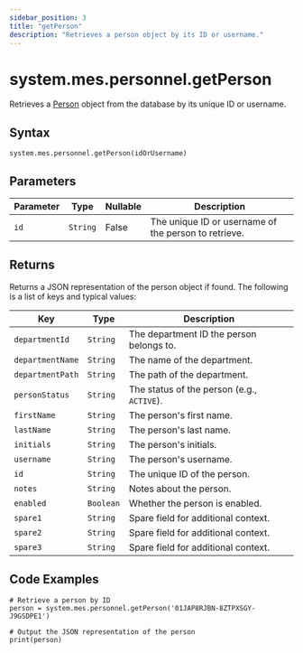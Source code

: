 ```yaml
---
sidebar_position: 3
title: "getPerson"
description: "Retrieves a person object by its ID or username."
---
```


# system.mes.personnel.getPerson

Retrieves a [Person](../../data-model/personnel-model/personnel) object from the database by its unique ID or username.

## Syntax

```
system.mes.personnel.getPerson(idOrUsername)
```

## Parameters

| Parameter | Type   | Nullable | Description                                          |
| --------- | ------ | -------- |------------------------------------------------------|
| `id`      | `String` | False    | The unique ID or username of the person to retrieve. |

## Returns

Returns a JSON representation of the person object if found. The following is a list of keys and typical values:

| Key            | Type    | Description                                 |
| -------------- | ------- | ------------------------------------------- |
| `departmentId` | `String`  | The department ID the person belongs to.    |
| `departmentName` | `String` | The name of the department.                 |
| `departmentPath` | `String` | The path of the department.                 |
| `personStatus` | `String`  | The status of the person (e.g., `ACTIVE`).  |
| `firstName`    | `String`  | The person's first name.                    |
| `lastName`     | `String`  | The person's last name.                     |
| `initials`     | `String`  | The person's initials.                      |
| `username`     | `String`  | The person's username.                      |
| `id`           | `String`  | The unique ID of the person.                |
| `notes`        | `String`  | Notes about the person.                     |
| `enabled`      | `Boolean` | Whether the person is enabled.              |
| `spare1`       | `String`  | Spare field for additional context.         |
| `spare2`       | `String`  | Spare field for additional context.         |
| `spare3`       | `String`  | Spare field for additional context.         |

## Code Examples

```
# Retrieve a person by ID
person = system.mes.personnel.getPerson('01JAP8RJBN-8ZTPXSGY-J9GSDPE1')

# Output the JSON representation of the person
print(person)
```